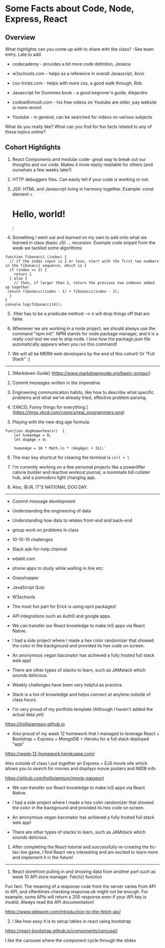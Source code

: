 # Some Facts about Code, Node, Express, React

## Overview

What highlights can you come up with to share with the class?
-See team entry. Late to add.

- codecademy - provides a bit more code defintion, Jessica
- w3schools.com - helps as a reference in overall Javascript, Alvin
- css-tricks.com - helps with more css, a good walk through, Rob
- Javascript for Dummies book - a good beginner's guide, Alejandro

- codewithmosh.com - his free videos on Youtube are older, pay website is more recent
- Youtube - in general, can be searched for videos on various subjects


What do you really like? What can you find for fun facts related to any of these topics online?

## Cohort Highlights

1. React Components and modular code- great way to break out our thoughts and our code. Makes it more easily readable for others (and ourselves a few weeks later!)

2. HTTP debuggers files. Can easily tell if your code is working or not.

3. JSX: HTML and Javascript living in harmony together. Example:
const element = <h1>Hello, world!</h1>;

4. Something I went out and learned on my own to add onto what we learned in class (basic JS) ... recursion. Example code snippit from the week we tackled some algorithms:

```
function fibonacci (index) {
  // if the index input is 2 or less, start with the first two numbers in the fibonacci sequence, which is 1
  if (index <= 2) {
    return 1
  } else {
    // then, if larger than 2, return the previous two indexes added up together
 return fibonacci(index - 1) + fibonacci(index - 2);
  }
}
console.log(fibonacci(4));
```

5. .filter has to be a predicate method --> it will drop things off that are false.

7. Whenever we are working in a node project, we should always use the command "npm init". NPM stands for node package manager, and it is a really cool tool we use to ship node. I love how the package.json file automatically appears when you run this command!

8. We will all be MERN web developers by the end of this cohort! Or "Full Stack" :) 

----

1. [Markdown Guide] (https://www.markdownguide.org/basic-syntax/)

2. Commit messages written in the imperative

3. Engineering communication habits, like how to describe what specific problems and what we've already tried, effective problem parsing. 

4.  ![XKCD, Funny things for everything.] (https://imgs.xkcd.com/comics/real_programmers.png)

5. Playing with the new dog age formula: 

```
function dogHumanYears()  {
	let humanAge = 0;
	let dogAge = 0;

	humanAge = 16 * Math.ln * (dogAge) + 31};`
```

6. The mac key shortcut for clearing the terminal is `ctrl + l`

7. I'm currently working on a few personal projects like a powerlifter calorie builder and reactive workout journal, a roommate bill collater hub, and a pomodoro light changing app. 

8. Also, @JR, IT'S NATIONAL DOG DAY.

----

- Commit message development

- Understanding the engineering of data

- Understanding how data to relates front-end and back-end

- group work on problems in class

- 10-10-10 challenges

- Slack ask-for-help channel

- edabit.com

- phone apps to study while waiting in line etc:

* Grasshopper

* JavaScript Quiz

* W3schools

- The most fun part for Erick is using npm packages!

- API integrations such as Auth0 and google apps.

- We can transfer our React knowledge to make IoS apps via React Native.

- I had a side project where I made a hex color randomizer that showed the color in the background 
   and provided its hex code on screen.

- An anonymous vegan baconator has achieved a fully hosted full stack web app!

- There are other types of stacks to learn, such as JAMstack which sounds delicious.

- Weekly challenges have been very helpful as practice.

- Slack is a ton of knowledge and helps connect at anytime outside of class hours.

- I'm very proud of my portfolio template (Although I haven't added the actual data yet)

<https://hollisjamison.github.io>

- Also proud of my week 12 homework that I managed to leverage React + Bootstrap + Express + MongoDB + Heroku for a full stack deployed "app"

<https://week-12-homework.herokuapp.com/>

Also outside of class I put together an Express + EJS movie site which allows you to search for movies and displays movie posters and IMDB info

<https://github.com/hollisjamison/movie-passport>

- We can transfer our React knowledge to make IoS apps via React Native.

- I had a side project where I made a hex color randomizer that showed the color in the background and provided its hex code on screen.

- An anonymous vegan baconator has achieved a fully hosted full stack web app!

- There are other types of stacks to learn, such as JAMstack which sounds delicious.

1. After completing the React tutorial and successfully re-creating the tic-tac-toe game, I find React very interesting and am excited to learn more and implement it in the future!

---- 

1. React storefront pulling in and showing data from another port such as week 10 API store manager.  Fetch() function

Fun fact: The meaning of a response code from the server varies from API to API, and oftentimes checking response.ok might not be enough. For example, some APIs will return a 200 response even if your API key is invalid. Always read the API documentation!

<https://www.sitepoint.com/introduction-to-the-fetch-api/>

2. I like how easy it is to setup tables in react using bootstrap

<https://react-bootstrap.github.io/components/carousel/>

I like the carousel where the component cycle through the slides

